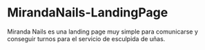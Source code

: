 # MirandaNails-LandingPage
Miranda Nails es una landing page muy simple para comunicarse y conseguir turnos para el servicio de esculpida de uñas.

